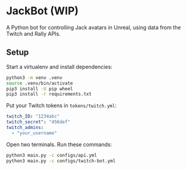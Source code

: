 # JackBot (WIP)
A Python bot for controlling Jack avatars in Unreal, using data from the Twitch and Rally APIs.


## Setup
Start a virtualenv and install dependencies:
```bash
python3 -m venv .venv
source .venv/bin/activate
pip3 install -U pip wheel
pip3 install -r requirements.txt
```


Put your Twitch tokens in `tokens/twitch.yml`:
```YAML
twitch_ID: "1234abc"
twitch_secret": "456def"
twitch_admins:
  - "your_username"
```


Open two terminals. Run these commands:
```bash
python3 main.py -c configs/api.yml
python3 main.py -c configs/twitch-bot.yml
```
